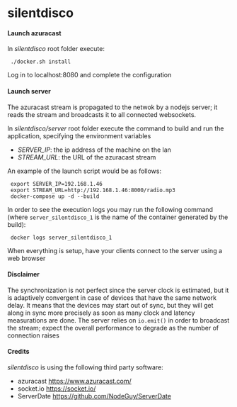 silentdisco
===========

#### Launch azuracast

In _silentdisco_ root folder execute:

     ./docker.sh install

Log in to localhost:8080 and complete the configuration


#### Launch server

The azuracast stream is propagated to the netwok by a nodejs server; it reads the stream and broadcasts it to all connected websockets.


In _silentdisco/server_ root folder execute the command to build and run the application, specifying the environment variables 
 * _SERVER_IP_: the ip address of the machine on the lan
 * _STREAM_URL_: the URL of the azuracast stream
 
 An example of the launch script would be as follows:
 

     export SERVER_IP=192.168.1.46
     export STREAM_URL=http://192.168.1.46:8000/radio.mp3
     docker-compose up -d --build
     
In order to see the execution logs you may run the following command (where `server_silentdisco_1` is the name of the container generated by the build):

     docker logs server_silentdisco_1

When everything is setup, have your clients connect to the server using a web browser

#### Disclaimer

The synchronization is not perfect since the server clock is estimated, but it is adaptively convergent in case of devices that have the same network delay.
It means that the devices may start out of sync, but they will get along in sync more precisely as soon as many clock and latency measurations are done.
The server relies on `io.emit()` in order to broadcast the stream; expect the overall performance to degrade as the number of connection raises

#### Credits

_silentdisco_ is using the following third party software:

* azuracast https://www.azuracast.com/
* socket.io https://socket.io/
* ServerDate https://github.com/NodeGuy/ServerDate
